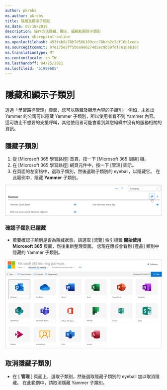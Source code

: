```yaml
---
author: pkrebs
ms.author: pkrebs
title: 隱藏及顯示子類別
ms.date: 02/18/2019
description: 操作方法隱藏、顯示、編輯和刪除子類別
ms.service: sharepoint-online
ms.openlocfilehash: 493feb8a78b7d56b109ccc78bcb2c2df16b1ceda
ms.sourcegitcommit: 97e175e5ff5b6a9e0274d5ec9b39fdf7e18eb387
ms.translationtype: MT
ms.contentlocale: zh-TW
ms.lasthandoff: 04/25/2021
ms.locfileid: "51999685"
---
```

# <a name="hide-and-show-subcategories"></a>隱藏和顯示子類別

透過「學習路徑管理」頁面，您可以隱藏及顯示內容的子類別。 例如，未推出 Yammer 的公司可以隱藏 Yammer 子類別，所以使用者看不到 Yammer 內容。 這可防止不想要的支援呼叫，其他使用者可能會看到與您組織中沒有的服務相關的資訊。

## <a name="hide-a-subcategory"></a>隱藏子類別 

1. 從 [Microsoft 365 學習路徑] 首頁，按一下 [Microsoft 365 訓練] 磚。
2. 在 [Microsoft 365 學習路徑] 網頁元件中，按一下 [管理] 圖示。 
3. 在頁面的左窗格中，選取子類別，然後選取子類別的 eyeball，以隱藏它。 在此範例中，隱藏 **Yammer** 子類別。  

![cg-hidesubcat.png](media/cg-hidesubcat.png)

### <a name="verify-the-subcategory-is-hidden"></a>確認子類別已隱藏
- 若要確認子類別是否為隱藏狀態，請選取 [流覽] 索引標籤 **開始使用 Microsoft 365** 頁面，然後重新整理頁面。 您現在應該會看到 [產品] 類別中隱藏的 Yammer 子類別。 

![cg-hidesubcatrefresh.png](media/cg-hidesubcatrefresh.png)

## <a name="unhide-a-subcategory"></a>取消隱藏子類別 

- 在 [ **管理** ] 頁面上，選取子類別，然後選取隱藏子類別的 eyeball 加以取消隱藏。 在此範例中，請取消隱藏 Yammer 子類別。